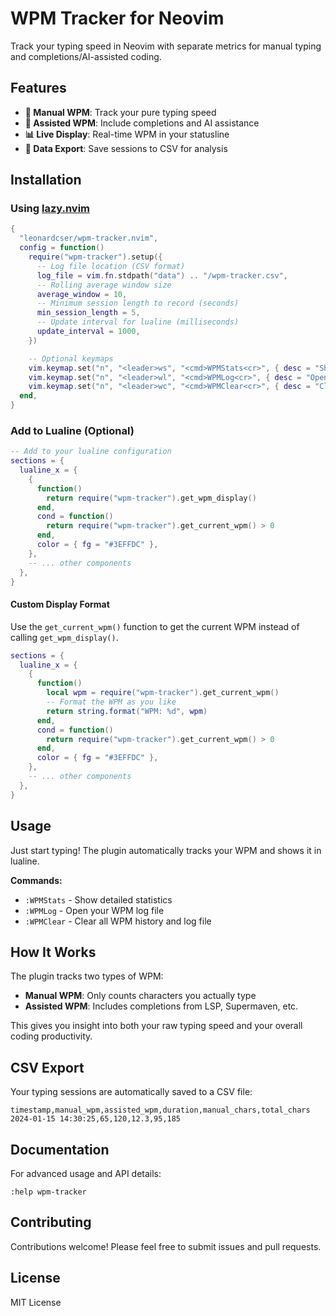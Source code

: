 # WPM Tracker for Neovim

Track your typing speed in Neovim with separate metrics for manual typing and
completions/AI-assisted coding.

## Features

- **📝 Manual WPM**: Track your pure typing speed
- **🤖 Assisted WPM**: Include completions and AI assistance
- **📊 Live Display**: Real-time WPM in your statusline
- **💾 Data Export**: Save sessions to CSV for analysis

## Installation

### Using [lazy.nvim](https://github.com/folke/lazy.nvim)

```lua
{
  "leonardcser/wpm-tracker.nvim",
  config = function()
    require("wpm-tracker").setup({
      -- Log file location (CSV format)
      log_file = vim.fn.stdpath("data") .. "/wpm-tracker.csv",
      -- Rolling average window size
      average_window = 10,
      -- Minimum session length to record (seconds)
      min_session_length = 5,
      -- Update interval for lualine (milliseconds)
      update_interval = 1000,
    })

    -- Optional keymaps
    vim.keymap.set("n", "<leader>ws", "<cmd>WPMStats<cr>", { desc = "Show WPM statistics" })
    vim.keymap.set("n", "<leader>wl", "<cmd>WPMLog<cr>", { desc = "Open WPM log file" })
    vim.keymap.set("n", "<leader>wc", "<cmd>WPMClear<cr>", { desc = "Clear WPM history" })
  end,
}
```

### Add to Lualine (Optional)

```lua
-- Add to your lualine configuration
sections = {
  lualine_x = {
    {
      function()
        return require("wpm-tracker").get_wpm_display()
      end,
      cond = function()
        return require("wpm-tracker").get_current_wpm() > 0
      end,
      color = { fg = "#3EFFDC" },
    },
    -- ... other components
  },
}
```

#### Custom Display Format

Use the `get_current_wpm()` function to get the current WPM instead of calling
`get_wpm_display()`.

```lua
sections = {
  lualine_x = {
    {
      function()
        local wpm = require("wpm-tracker").get_current_wpm()
        -- Format the WPM as you like
        return string.format("WPM: %d", wpm)
      end,
      cond = function()
        return require("wpm-tracker").get_current_wpm() > 0
      end,
      color = { fg = "#3EFFDC" },
    },
    -- ... other components
  },
}
```

## Usage

Just start typing! The plugin automatically tracks your WPM and shows it in
lualine.

**Commands:**

- `:WPMStats` - Show detailed statistics
- `:WPMLog` - Open your WPM log file
- `:WPMClear` - Clear all WPM history and log file

## How It Works

The plugin tracks two types of WPM:

- **Manual WPM**: Only counts characters you actually type
- **Assisted WPM**: Includes completions from LSP, Supermaven, etc.

This gives you insight into both your raw typing speed and your overall coding
productivity.

## CSV Export

Your typing sessions are automatically saved to a CSV file:

```csv
timestamp,manual_wpm,assisted_wpm,duration,manual_chars,total_chars
2024-01-15 14:30:25,65,120,12.3,95,185
```

## Documentation

For advanced usage and API details:

```vim
:help wpm-tracker
```

## Contributing

Contributions welcome! Please feel free to submit issues and pull requests.

## License

MIT License
